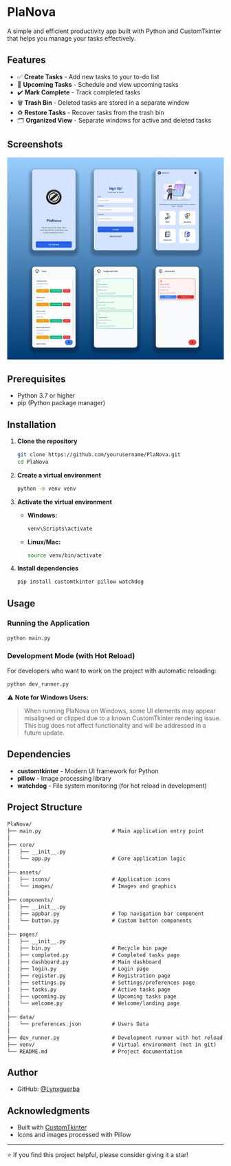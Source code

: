 # PlaNova

A simple and efficient productivity app built with Python and CustomTkinter that helps you manage your tasks effectively.

## Features

- ✅ **Create Tasks** - Add new tasks to your to-do list
- 📅 **Upcoming Tasks** - Schedule and view upcoming tasks
- ✔️ **Mark Complete** - Track completed tasks
- 🗑️ **Trash Bin** - Deleted tasks are stored in a separate window
- ♻️ **Restore Tasks** - Recover tasks from the trash bin
- 🗂️ **Organized View** - Separate windows for active and deleted tasks

## Screenshots

![PlaNova Screenshot](assets/images/thumbnail.png)

## Prerequisites

- Python 3.7 or higher
- pip (Python package manager)

## Installation

1. **Clone the repository**
   ```bash
   git clone https://github.com/yourusername/PlaNova.git
   cd PlaNova
   ```

2. **Create a virtual environment**
   ```bash
   python -m venv venv
   ```

3. **Activate the virtual environment**
   
   - **Windows:**
     ```bash
     venv\Scripts\activate
     ```
   
   - **Linux/Mac:**
     ```bash
     source venv/bin/activate
     ```

4. **Install dependencies**
   ```bash
   pip install customtkinter pillow watchdog
   ```

## Usage

### Running the Application

```bash
python main.py
```

### Development Mode (with Hot Reload)

For developers who want to work on the project with automatic reloading:

```bash
python dev_runner.py
```

⚠️ **Note for Windows Users:**  
> When running PlaNova on Windows, some UI elements may appear misaligned or clipped due to a known CustomTkinter rendering issue. This bug does not affect functionality and will be addressed in a future update.


## Dependencies

- **customtkinter** - Modern UI framework for Python
- **pillow** - Image processing library
- **watchdog** - File system monitoring (for hot reload in development)

## Project Structure

```
PlaNova/
├── main.py                       # Main application entry point
│
├── core/
│   ├── __init__.py
│   └── app.py                    # Core application logic
│                     
├── assets/
│   ├── icons/                    # Application icons
│   └── images/                   # Images and graphics
│            
├── components/
│   ├── __init__.py
│   ├── appbar.py                 # Top navigation bar component
│   └── button.py                 # Custom button components
│
├── pages/
│   ├── __init__.py
│   ├── bin.py                    # Recycle bin page
│   ├── completed.py              # Completed tasks page
│   ├── dashboard.py              # Main dashboard
│   ├── login.py                  # Login page
│   ├── register.py               # Registration page
│   ├── settings.py               # Settings/preferences page
│   ├── tasks.py                  # Active tasks page
│   ├── upcoming.py               # Upcoming tasks page
│   └── welcome.py                # Welcome/landing page
│
├── data/
│   └── preferences.json          # Users Data
│
├── dev_runner.py                 # Development runner with hot reload
├── venv/                         # Virtual environment (not in git)
└── README.md                     # Project documentation
```

## Author

- GitHub: [@Lynxguerba](https://github.com/Lynxguerba)

## Acknowledgments

- Built with [CustomTkinter](https://github.com/TomSchimansky/CustomTkinter)
- Icons and images processed with Pillow

---

⭐ If you find this project helpful, please consider giving it a star!
